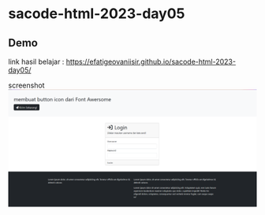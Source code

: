 # sacode-html-2023-day05
## Demo
link hasil belajar : https://efatigeovaniisir.github.io/sacode-html-2023-day05/

screenshot 
<img src="screenshot hasil-belajar.png" width="800px"></img>